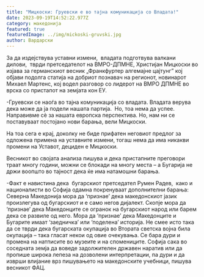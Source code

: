 ```yaml
---
title: "Мицкоски: Груевски е во тајна комуникација со Владата!"
date: 2023-09-19T14:52:22.977Z
category: македонија
featured: true
featuredImage: ../img/mickoski-gruvski.jpg
author: Вардарски
---
```

<!--StartFragment-->

За да издејствува уставни измени,  владата подготвува валкани дилови,  тврди претседателот на ВМРО-ДПМНЕ, Христијан Мицкоски во изјава за германскиот весник „Франкфуртер алгемајне цајтунг” кој објави подолга статија на добриот познавач на регионот, новинарот Михаел Мартенс, кој водел разговор со лидерот на ВМРО ДПМНЕ во врска со пристапот на земјата кон ЕУ.

\-Груевски се наоѓа во тајна комуникација со владата. Владата верува дека може да ја подели нашата партија.  Но, тоа нема да успее. Направивме сѐ за нашата европска перспектива. Но, нам ни се поставуваат постојано нови барања, вели Мицкоски.

На тоа сега е крај, доколку не биде прифатен неговиот предлог за одложена примена на уставните измени, тогаш нема да има никакви промени на Уставот, дециден е Мицкоски.

Весникот во својата анализа пишува и дека пристапните преговори траат многу години, можни се блокади на многу места – а Бугарија не држи воопшто во тајност дека ќе има натамошни барања.

\-Факт е навистина дека  бугарскиот претседател Румен Радев,  како и националисти во Софија одамна покренуваат дополнителни барања: Северна Македонија мора да ‘признае’ дека македонскиот јазик произлегува од бугарскиот и е само негов дијалект. Скопје мора да ‘признае’ дека Македонците се огранок на бугарскиот народ или барем дека се развиле од него. Мора да ‘признае’ дека Македонците и Бугарите имаат ‘заедничка’ или ‘поделена’ историја. Не смее исто така да се тврди дека бугарската окупација во Втората светска војна била окупација – така гласат некои од овие очекувања. Се бара дури и промена на натписите во музеите и на спомениците. Софија сака во соседната земја да воведе задолжителен државен наратив или да пропише широка лепеза на дозволени интерпретации, па дури и да изврши влијание врз пишувањето на македонските учебници, пишува весникот ФАЦ.

<!--EndFragment-->